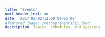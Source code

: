 ```yaml
---
title: "Events"
omit_header_text: no
date: '2017-03-02T12:00:00-05:00'
#featured_image: /entrepreneurship.jpeg
description: Topics, schedules, and speakers
---
```

